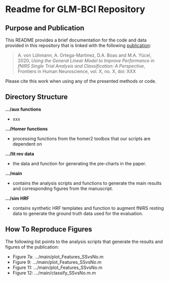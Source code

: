# Readme for GLM-BCI Repository
## Purpose and Publication
This README provides a brief documentation for the code and data provided in this repository that is linked with the following [publication](https://www.frontiersin.org/articles/10.3389/fnhum.2020.00030):
> A. von Lühmann, A. Ortega-Martinez, D.A. Boas and M.A. Yücel, 2020, *Using the General Linear Model to Improve Performance in fNIRS Single Trial Analysis and Classification: A Perspective*, Frontiers in Human Neuroscience, vol. X, no. X, doi: XXX 

Please cite this work when using any of the presented methods or code.

## Directory Structure
**.../aux functions**
- xxx

**.../Homer functions**

- processing functions from the homer2 toolbox that our scripts are dependent on

**.../lit rev data**

- the data and function for generating the pie-charts in the paper.

**.../main**

- contains the analysis scripts and functions to generate the main results and corresponding figures from the manuscript. 

**.../sim HRF**

- contains synthetic HRF templates and function to augment fNIRS resting data to generate the ground truth data used for the evaluation.




## How To Reproduce Figures
The following list points to the analysis scripts that generate the results and figures of the publication:
- Figure 7a: .../main/plot_Features_SSvsNo.m
- Figure 9:  .../main/plot_Features_SSvsNo.m
- Figure 11: .../main/plot_Features_SSvsNo.m
- Figure 12: .../main/classify_SSvsNo.m.m


